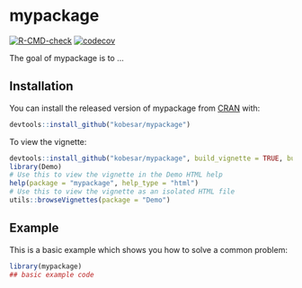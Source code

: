 
# mypackage

<!-- badges: start -->
[![R-CMD-check](https://github.com/kobesar/mypackage/workflows/R-CMD-check/badge.svg)](https://github.com/kobesar/mypackage/actions)
[![codecov](https://codecov.io/gh/kobesar/mypackage/branch/master/graph/badge.svg?token=S8EMZ6M8YC)](https://codecov.io/gh/kobesar/mypackage)
<!-- badges: end -->

The goal of mypackage is to ...

## Installation

You can install the released version of mypackage from [CRAN](https://CRAN.R-project.org) with:

``` r
devtools::install_github("kobesar/mypackage")
```

To view the vignette:

``` r
devtools::install_github("kobesar/mypackage", build_vignette = TRUE, build_opts = c())
library(Demo)
# Use this to view the vignette in the Demo HTML help
help(package = "mypackage", help_type = "html")
# Use this to view the vignette as an isolated HTML file
utils::browseVignettes(package = "Demo")
```

## Example

This is a basic example which shows you how to solve a common problem:

``` r
library(mypackage)
## basic example code
```

